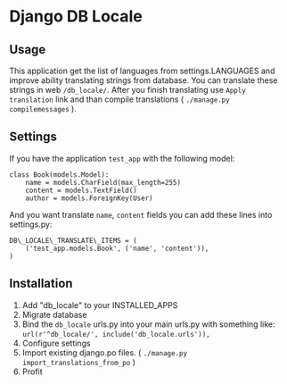 Django DB Locale
====================

Usage
-----

This application get the list of languages from settings.LANGUAGES and improve ability translating strings from database.
You can translate these strings in web `/db_locale/`.
After you finish translating use `Apply translation` link and than compile translations ( `./manage.py compilemessages` ).

Settings
--------

If you have the application `test_app` with the following model:

	class Book(models.Model):
        name = models.CharField(max_length=255)
        content = models.TextField()
        author = models.ForeignKey(User)
		
And you want translate `name`, `content` fields you can add these lines into settings.py:

    DB\_LOCALE\_TRANSLATE\_ITEMS = (
        ('test_app.models.Book', ('name', 'content')),
    )

Installation
------------

1. Add "db\_locale" to your INSTALLED\_APPS
2. Migrate database
3. Bind the `db_locale` urls.py into your main urls.py with something like: `url(r'^db_locale/', include('db_locale.urls')),`
4. Configure settings
5. Import existing django.po files. ( `./manage.py import_translations_from_po` )
6. Profit
